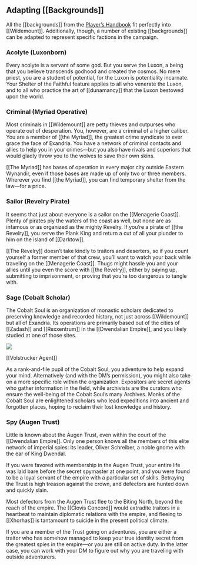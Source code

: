 ## Adapting [[Backgrounds]]

All the [[backgrounds]] from the [Player’s Handbook](https://www.dndbeyond.com/sources/phb "Player’s Handbook") fit perfectly into [[Wildemount]]. Additionally, though, a number of existing [[backgrounds]] can be adapted to represent specific factions in the campaign.

### Acolyte (Luxonborn)

Every acolyte is a servant of some god. But you serve the Luxon, a being that you believe transcends godhood and created the cosmos. No mere priest, you are a student of potential, for the Luxon is potentiality incarnate. Your Shelter of the Faithful feature applies to all who venerate the Luxon, and to all who practice the art of [[dunamancy]] that the Luxon bestowed upon the world.

### Criminal (Myriad Operative)

Most criminals in [[Wildemount]] are petty thieves and cutpurses who operate out of desperation. You, however, are a criminal of a higher caliber. You are a member of [[the Myriad]], the greatest crime syndicate to ever grace the face of Exandria. You have a network of criminal contacts and allies to help you in your crimes—but you also have rivals and superiors that would gladly throw you to the wolves to save their own skins.

[[The Myriad]] has bases of operation in every major city outside Eastern Wynandir, even if those bases are made up of only two or three members. Wherever you find [[the Myriad]], you can find temporary shelter from the law—for a price.

### Sailor (Revelry Pirate)

It seems that just about everyone is a sailor on the [[Menagerie Coast]]. Plenty of pirates ply the waters of the coast as well, but none are as infamous or as organized as the mighty Revelry. If you’re a pirate of [[the Revelry]], you serve the Plank King and return a cut of all your plunder to him on the island of [[Darktow]].

[[The Revelry]] doesn’t take kindly to traitors and deserters, so if you count yourself a former member of that crew, you’ll want to watch your back while traveling on the [[Menagerie Coast]]. Thugs might hassle you and your allies until you even the score with [[the Revelry]], either by paying up, submitting to imprisonment, or proving that you’re too dangerous to tangle with.

### Sage (Cobalt Scholar)

The Cobalt Soul is an organization of monastic scholars dedicated to preserving knowledge and recorded history, not just across [[Wildemount]] but all of Exandria. Its operations are primarily based out of the cities of [[Zadash]] and [[Rexxentrum]] in the [[Dwendalian Empire]], and you likely studied at one of those sites.

[![](https://media.dndbeyond.com/compendium-images/egtw/yDOyqyOocErRgYJK/04-23.png)](https://media.dndbeyond.com/compendium-images/egtw/yDOyqyOocErRgYJK/04-23.png)

[[Volstrucker Agent]]

As a rank-and-file pupil of the Cobalt Soul, you adventure to help expand your mind. Alternatively (and with the DM’s permission), you might also take on a more specific role within the organization. Expositors are secret agents who gather information in the field, while archivists are the curators who ensure the well-being of the Cobalt Soul’s many Archives. Monks of the Cobalt Soul are enlightened scholars who lead expeditions into ancient and forgotten places, hoping to reclaim their lost knowledge and history.

### Spy (Augen Trust)

Little is known about the Augen Trust, even within the court of the [[Dwendalian Empire]]. Only one person knows all the members of this elite network of imperial spies: its leader, Oliver Schreiber, a noble gnome with the ear of King Dwendal.

If you were favored with membership in the Augen Trust, your entire life was laid bare before the secret spymaster at one point, and you were found to be a loyal servant of the empire with a particular set of skills. Betraying the Trust is high treason against the crown, and defectors are hunted down and quickly slain.

Most defectors from the Augen Trust flee to the Biting North, beyond the reach of the empire. The [[Clovis Concord]] would extradite traitors in a heartbeat to maintain diplomatic relations with the empire, and fleeing to [[Xhorhas]] is tantamount to suicide in the present political climate.

If you are a member of the Trust going on adventures, you are either a traitor who has somehow managed to keep your true identity secret from the greatest spies in the empire—or you are still on active duty. In the latter case, you can work with your DM to figure out why you are traveling with outside adventurers.